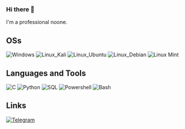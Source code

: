 ### Hi there 👋

I'm a professional noone.

## OSs
![Windows](https://img.shields.io/badge/-Windows-DC322F?style=for-the-badge&logo=windows)
![Linux_Kali](https://img.shields.io/badge/-Linux_Kali-DC322F?style=for-the-badge&logo=linux&logoColor=FFFFFF)
![Linux_Ubuntu](https://img.shields.io/badge/-Linux_Ubuntu-DC322F?style=for-the-badge&logo=Ubuntu&logoColor=FFFFFF)
![Linux_Debian](https://img.shields.io/badge/-Linux_Debian-DC322F?style=for-the-badge&logo=Debian&logoColor=FFFFFF)
![Linux Mint](https://img.shields.io/badge/Linux_Mint-DC322F?style=for-the-badge&logo=linux-mint&logoColor=white)

## Languages and Tools 
![C](https://img.shields.io/badge/-C-DC322F?style=for-the-badge&logo=C&logoColor=FFFFFF)
![Python](https://img.shields.io/badge/Python-DC322F?style=for-the-badge&logo=python&logoColor=white)
![SQL](https://img.shields.io/badge/-Windows-DC322F?style=for-the-badge&logo=windows)
![Powershell](https://img.shields.io/badge/-Powershell-DC322F?style=for-the-badge&logo=Powershell&logoColor=FFFFFF)
![Bash](https://img.shields.io/badge/-Bash-DC322F?style=for-the-badge&logo=Bash&logoColor=FFFFFF)

## Links 
[![Telegram](https://img.shields.io/badge/-Telegram-DC322F?style=for-the-badge&logo=Telegram)](https://t.me/nomardt)


<!--
**nomardt/nomardt** is a ✨ _special_ ✨ repository because its `README.md` (this file) appears on your GitHub profile.

Here are some ideas to get you started:

- 🔭 I’m currently working on ...
- 🌱 I’m currently learning ...
- 👯 I’m looking to collaborate on ...
- 🤔 I’m looking for help with ...
- 💬 Ask me about ...
- 📫 How to reach me: ...
- 😄 Pronouns: ...
- ⚡ Fun fact: ...
-->
